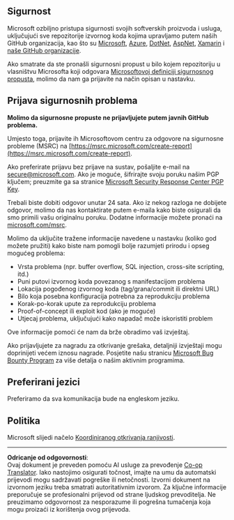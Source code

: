 <!--
CO_OP_TRANSLATOR_METADATA:
{
  "original_hash": "0d575483100c332b2dbaefef915bb3c4",
  "translation_date": "2025-08-30T17:34:23+00:00",
  "source_file": "SECURITY.md",
  "language_code": "hr"
}
-->
## Sigurnost

Microsoft ozbiljno pristupa sigurnosti svojih softverskih proizvoda i usluga, uključujući sve repozitorije izvornog koda kojima upravljamo putem naših GitHub organizacija, kao što su [Microsoft](https://github.com/Microsoft), [Azure](https://github.com/Azure), [DotNet](https://github.com/dotnet), [AspNet](https://github.com/aspnet), [Xamarin](https://github.com/xamarin) i [naše GitHub organizacije](https://opensource.microsoft.com/).

Ako smatrate da ste pronašli sigurnosni propust u bilo kojem repozitoriju u vlasništvu Microsofta koji odgovara [Microsoftovoj definiciji sigurnosnog propusta](https://docs.microsoft.com/en-us/previous-versions/tn-archive/cc751383(v=technet.10)), molimo da nam ga prijavite na način opisan u nastavku.

## Prijava sigurnosnih problema

**Molimo da sigurnosne propuste ne prijavljujete putem javnih GitHub problema.**

Umjesto toga, prijavite ih Microsoftovom centru za odgovore na sigurnosne probleme (MSRC) na [https://msrc.microsoft.com/create-report](https://msrc.microsoft.com/create-report).

Ako preferirate prijavu bez prijave na sustav, pošaljite e-mail na [secure@microsoft.com](mailto:secure@microsoft.com). Ako je moguće, šifrirajte svoju poruku našim PGP ključem; preuzmite ga sa stranice [Microsoft Security Response Center PGP Key](https://www.microsoft.com/en-us/msrc/pgp-key-msrc).

Trebali biste dobiti odgovor unutar 24 sata. Ako iz nekog razloga ne dobijete odgovor, molimo da nas kontaktirate putem e-maila kako biste osigurali da smo primili vašu originalnu poruku. Dodatne informacije možete pronaći na [microsoft.com/msrc](https://www.microsoft.com/msrc).

Molimo da uključite tražene informacije navedene u nastavku (koliko god možete pružiti) kako biste nam pomogli bolje razumjeti prirodu i opseg mogućeg problema:

  * Vrsta problema (npr. buffer overflow, SQL injection, cross-site scripting, itd.)
  * Puni putovi izvornog koda povezanog s manifestacijom problema
  * Lokacija pogođenog izvornog koda (tag/grana/commit ili direktni URL)
  * Bilo koja posebna konfiguracija potrebna za reprodukciju problema
  * Korak-po-korak upute za reprodukciju problema
  * Proof-of-concept ili exploit kod (ako je moguće)
  * Utjecaj problema, uključujući kako napadač može iskoristiti problem

Ove informacije pomoći će nam da brže obradimo vaš izvještaj.

Ako prijavljujete za nagradu za otkrivanje grešaka, detaljniji izvještaji mogu doprinijeti većem iznosu nagrade. Posjetite našu stranicu [Microsoft Bug Bounty Program](https://microsoft.com/msrc/bounty) za više detalja o našim aktivnim programima.

## Preferirani jezici

Preferiramo da sva komunikacija bude na engleskom jeziku.

## Politika

Microsoft slijedi načelo [Koordiniranog otkrivanja ranjivosti](https://www.microsoft.com/en-us/msrc/cvd).

---

**Odricanje od odgovornosti**:  
Ovaj dokument je preveden pomoću AI usluge za prevođenje [Co-op Translator](https://github.com/Azure/co-op-translator). Iako nastojimo osigurati točnost, imajte na umu da automatski prijevodi mogu sadržavati pogreške ili netočnosti. Izvorni dokument na izvornom jeziku treba smatrati autoritativnim izvorom. Za ključne informacije preporučuje se profesionalni prijevod od strane ljudskog prevoditelja. Ne preuzimamo odgovornost za nesporazume ili pogrešna tumačenja koja mogu proizaći iz korištenja ovog prijevoda.